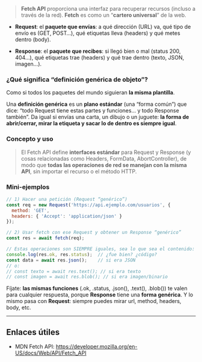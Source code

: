 > **Fetch API** proporciona una interfaz para recuperar recursos (incluso a través de la red).
> **Fetch** es como un “**cartero universal**” de la web.

- **Request**: el **paquete que envías**: a qué dirección (URL) va, qué tipo de envío es (GET, POST…), qué etiquetas lleva (headers) y qué metes dentro (body).

- **Response**: el **paquete que recibes**: si llegó bien o mal (status 200, 404…), qué etiquetas trae (headers) y qué trae dentro (texto, JSON, imagen…).

### **¿Qué significa “definición genérica de objeto”?**

Como si todos los paquetes del mundo siguieran **la misma plantilla**.

Una **definición genérica** es un **plano estándar** (una “forma común”) que dice: “todo Request tiene estas partes y funciones… y todo Response también”. Da igual si envías una carta, un dibujo o un juguete: **la forma de abrir/cerrar, mirar la etiqueta y sacar lo de dentro es siempre igual**.

### **Concepto y uso**

> El Fetch API define **interfaces estándar** para Request y Response (y cosas relacionadas como Headers, FormData, AbortController), de modo que **todas las operaciones de red se manejan con la misma API**, sin importar el recurso o el método HTTP.

### **Mini-ejemplos**

```js
// 1) Hacer una petición (Request “genérico”)
const req = new Request('https://api.ejemplo.com/usuarios', {
  method: 'GET',
  headers: { 'Accept': 'application/json' }
});

// 2) Usar fetch con ese Request y obtener un Response “genérico”
const res = await fetch(req);

// Estas operaciones son SIEMPRE iguales, sea lo que sea el contenido:
console.log(res.ok, res.status);  // ¿fue bien? ¿código?
const data = await res.json();    // si era JSON
// o:
// const texto = await res.text(); // si era texto
// const imagen = await res.blob(); // si era imagen/binario
```

Fíjate: **las mismas funciones** (.ok, .status, .json(), .text(), .blob()) te valen para cualquier respuesta, porque **Response** tiene una **forma genérica**. 
Y lo mismo pasa con **Request**: siempre puedes mirar url, method, headers, body, etc.


---
## Enlaces útiles
- MDN Fetch API: https://developer.mozilla.org/en-US/docs/Web/API/Fetch_API